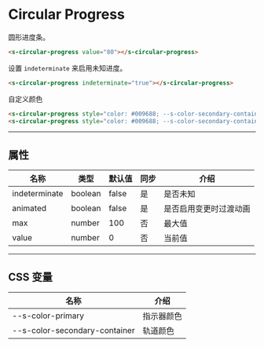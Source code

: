 # Circular Progress

圆形进度条。

```html preview
<s-circular-progress value="80"></s-circular-progress>
```

设置 `indeterminate` 来启用未知进度。

```html preview
<s-circular-progress indeterminate="true"></s-circular-progress>
```

自定义颜色

```html preview
<s-circular-progress style="color: #009688; --s-color-secondary-container: #b4deda" value="80"></s-circular-progress>
<s-circular-progress style="color: #009688; --s-color-secondary-container: #b4deda" indeterminate="true"></s-circular-progress>
```

---

## 属性

| 名称          | 类型     | 默认值 | 同步 | 介绍                  |
| ------------- | ------- | ------ | --- | -------------------- |
| indeterminate | boolean | false  | 是  | 是否未知              |
| animated      | boolean | false  | 是  | 是否启用变更时过渡动画 |
| max           | number  | 100    | 否  | 最大值                |
| value         | number  | 0      | 否  | 当前值                |

---

## CSS 变量

| 名称                          | 介绍               |
| ----------------------------- | ----------------- |
| --s-color-primary             | 指示器颜色         |
| --s-color-secondary-container | 轨道颜色           |
